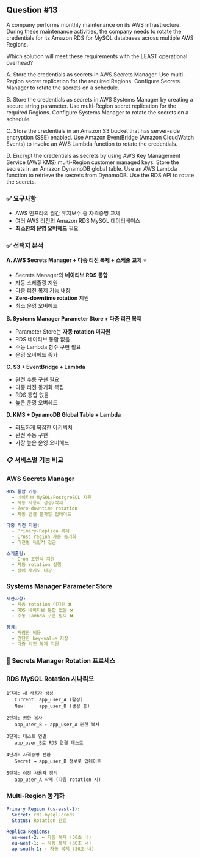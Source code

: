 ## Question #13
A company performs monthly maintenance on its AWS infrastructure. 
During these maintenance activities, the company needs to rotate the credentials for its Amazon RDS for MySQL databases across multiple AWS Regions.

Which solution will meet these requirements with the LEAST operational overhead?

A. Store the credentials as secrets in AWS Secrets Manager. Use multi-Region secret replication for the required Regions. Configure Secrets Manager to rotate the secrets on a schedule.

B. Store the credentials as secrets in AWS Systems Manager by creating a secure string parameter. Use multi-Region secret replication for the required Regions. Configure Systems Manager to rotate the secrets on a schedule.

C. Store the credentials in an Amazon S3 bucket that has server-side encryption (SSE) enabled. Use Amazon EventBridge (Amazon CloudWatch Events) to invoke an AWS Lambda function to rotate the credentials.

D. Encrypt the credentials as secrets by using AWS Key Management Service (AWS KMS) multi-Region customer managed keys. Store the secrets in an Amazon DynamoDB global table. Use an AWS Lambda function to retrieve the secrets from DynamoDB. Use the RDS API to rotate the secrets.


### ✅ 요구사항
- AWS 인프라의 월간 유지보수 중 자격증명 교체
- 여러 AWS 리전의 Amazon RDS MySQL 데이터베이스
- **최소한의 운영 오버헤드** 필요

### ✅ 선택지 분석

**A. AWS Secrets Manager + 다중 리전 복제 + 스케줄 교체** ⭐
- Secrets Manager의 **네이티브 RDS 통합**
- 자동 스케줄링 지원
- 다중 리전 복제 기능 내장
- **Zero-downtime rotation** 지원
- 최소 운영 오버헤드

**B. Systems Manager Parameter Store + 다중 리전 복제**
- Parameter Store는 **자동 rotation 미지원**
- RDS 네이티브 통합 없음
- 수동 Lambda 함수 구현 필요
- 운영 오버헤드 증가

**C. S3 + EventBridge + Lambda**
- 완전 수동 구현 필요
- 다중 리전 동기화 복잡
- RDS 통합 없음
- 높은 운영 오버헤드

**D. KMS + DynamoDB Global Table + Lambda**
- 과도하게 복잡한 아키텍처
- 완전 수동 구현
- 가장 높은 운영 오버헤드

### 📋 서비스별 기능 비교

### **AWS Secrets Manager**
```yaml
RDS 통합 기능:
  - 네이티브 MySQL/PostgreSQL 지원
  - 자동 사용자 생성/삭제
  - Zero-downtime rotation
  - 자동 연결 문자열 업데이트

다중 리전 지원:
  - Primary-Replica 복제
  - Cross-region 자동 동기화
  - 리전별 독립적 접근

스케줄링:
  - Cron 표현식 지원
  - 자동 rotation 실행
  - 장애 재시도 내장
```

### **Systems Manager Parameter Store**
```yaml
제한사항:
  - 자동 rotation 미지원 ❌
  - RDS 네이티브 통합 없음 ❌
  - 수동 Lambda 구현 필요 ❌

장점:
  - 저렴한 비용
  - 간단한 key-value 저장
  - 다중 리전 복제 지원
```

### 🔄 Secrets Manager Rotation 프로세스

### **RDS MySQL Rotation 시나리오**
```
1단계: 새 사용자 생성
   Current: app_user_A (활성)
   New:     app_user_B (생성 중)

2단계: 권한 복사
   app_user_B ← app_user_A 권한 복사
   
3단계: 테스트 연결
   app_user_B로 RDS 연결 테스트
   
4단계: 자격증명 전환
   Secret → app_user_B 정보로 업데이트
   
5단계: 이전 사용자 정리
   app_user_A 삭제 (다음 rotation 시)
```

### **Multi-Region 동기화**
```yaml
Primary Region (us-east-1):
  Secret: rds-mysql-creds
  Status: Rotation 완료
  
Replica Regions:
  us-west-2: ← 자동 복제 (30초 내)
  eu-west-1: ← 자동 복제 (30초 내)
  ap-south-1: ← 자동 복제 (30초 내)
```
